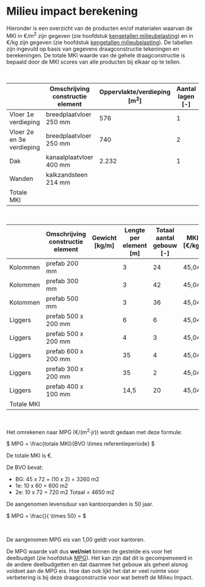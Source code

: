 # Milieu impact berekening


Hieronder is een overzicht van de producten en/of materialen waarvan de MKI in €/m<sup>2</sup> zijn gegeven (zie hoofdstuk [kengetallen milieubelasting](../../basis_gegevens/kengetallen_milieubelasting/kengetallen_milieubelasting_intro)) en in €/kg zijn gegeven (zie hoofdstuk [kengetallen milieubelasting](../../basis_gegevens/kengetallen_milieubelasting/kengetallen_milieubelasting_intro)).
De tabellen zijn ingevuld op basis van gegevens draagconstructie tekeningen en berekeningen. De totale MKI waarde van de gehele draagconstructie is bepaald door de MKI scores van alle producten bij elkaar op te tellen. 

<br>

|   | Omschrijving constructie element | Oppervlakte/verdieping [m<sup>2</sup>] | Aantal lagen [-] | MKI [€/m<sup>2</sup>] | Totale MKI [€] | % totaal |
|---|---|---|---|---|---|---|
| Vloer 1e verdieping       | breedplaatvloer 250 mm  | 576   | 1 | 14,6 | 8.409,60  |  |
| Vloer 2e en 3e verdieping | breedplaatvloer 250 mm  | 740   | 2 | 14,6 | 21.608,00 |  |
| Dak                       | kanaalplaatvloer 400 mm | 2.232 | 1 | 5,87 | 13.101,84 |  |
| Wanden                    | kalkzandsteen 214 mm    |       |   | 3,27 |  |  |
| Totale MKI                |                         |       |   |      |  | 100 |

<br>

|   | Omschrijving constructie element | Gewicht [kg/m] | Lengte per element [m] | Totaal aantal gebouw [-] | MKI [€/kg] | Totale MKI [€] | % totaal |
|---|---|---|---|---|---|---|---|
| Kolommen | prefab 200 mm       |  | 3    | 24 | 45,04 |  |  |
| Kolommen | prefab 300 mm       |  | 3    | 42 | 45,04 |  |  |
| Kolommen | prefab 500 mm       |  | 3    | 36 | 45,04 |  |  |
| Liggers  | prefab 500 x 200 mm |  | 6    | 6  | 45,04 |  |  |
| Liggers  | prefab 500 x 200 mm |  | 4    | 3  | 45,04 |  |  |
| Liggers  | prefab 600 x 200 mm |  | 35   | 4  | 45,04 |  |  |
| Liggers  | prefab 300 x 200 mm |  | 35   | 2  | 45,04 |  |  |
| Liggers  | prefab 400 x 100 mm |  | 14,5 | 20 | 45,04 |  |  |
| Totale MKI|                    |  |      |    |       |  | 100 |

<br>

Het omrekenen naar MPG (€/(m<sup>2</sup>⋅jr)) wordt gedaan met deze formule:

$
MPG = \frac{totale MKI}{BVO \times referentieperiode}
$

De totale MKI is €.

De BVO bevat:
- BG: 45 x 72 + (10 x 2) = 3260 m2
- 1e: 10 x 60 = 600 m2
- 2e: 10 x 72 = 720 m2
Totaal = 4650 m2

De aangenomen levensduur van kantoorpanden is 50 jaar. 

$
MPG = \frac{}{ \times 50} = 
$

<br>

De aangenomen MPG eis van 1,00 geldt voor kantoren.

De MPG waarde valt dus **wel/niet** binnen de gestelde eis voor het deelbudget (zie hoofdstuk [MPG](../milieuimpact/mpg.md)). Het kan zijn dat dit is gecompenseerd in de andere deelbudgetten en dat daarmee het gebouw als geheel alsnog voldoet aan de MPG eis. Hoe dan ook lijkt het dat er veel ruimte voor verbetering is bij deze draagconstructie voor wat betreft de Milieu Impact.
